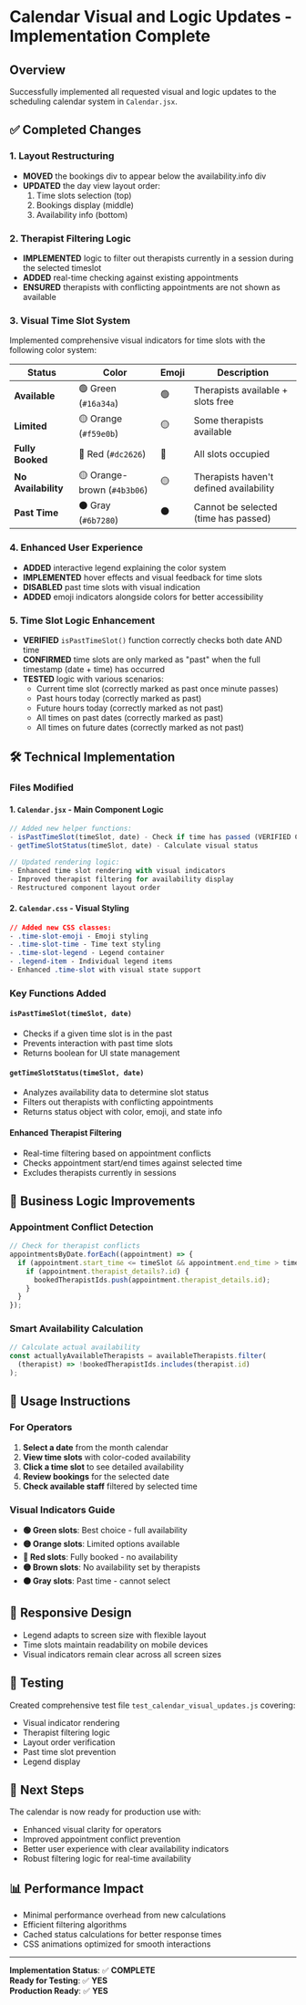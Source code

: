 # Calendar Visual and Logic Updates - Implementation Complete

## Overview

Successfully implemented all requested visual and logic updates to the scheduling calendar system in `Calendar.jsx`.

## ✅ Completed Changes

### 1. Layout Restructuring

- **MOVED** the bookings div to appear below the availability.info div
- **UPDATED** the day view layout order:
  1. Time slots selection (top)
  2. Bookings display (middle)
  3. Availability info (bottom)

### 2. Therapist Filtering Logic

- **IMPLEMENTED** logic to filter out therapists currently in a session during the selected timeslot
- **ADDED** real-time checking against existing appointments
- **ENSURED** therapists with conflicting appointments are not shown as available

### 3. Visual Time Slot System

Implemented comprehensive visual indicators for time slots with the following color system:

| Status              | Color                       | Emoji | Description                             |
| ------------------- | --------------------------- | ----- | --------------------------------------- |
| **Available**       | 🟢 Green (`#16a34a`)        | 🟢    | Therapists available + slots free       |
| **Limited**         | 🟡 Orange (`#f59e0b`)       | 🟡    | Some therapists available               |
| **Fully Booked**    | 🔴 Red (`#dc2626`)          | 🔴    | All slots occupied                      |
| **No Availability** | 🟡 Orange-brown (`#4b3b06`) | 🟡    | Therapists haven't defined availability |
| **Past Time**       | ⚫ Gray (`#6b7280`)         | ⚫    | Cannot be selected (time has passed)    |

### 4. Enhanced User Experience

- **ADDED** interactive legend explaining the color system
- **IMPLEMENTED** hover effects and visual feedback for time slots
- **DISABLED** past time slots with visual indication
- **ADDED** emoji indicators alongside colors for better accessibility

### 5. Time Slot Logic Enhancement

- **VERIFIED** `isPastTimeSlot()` function correctly checks both date AND time
- **CONFIRMED** time slots are only marked as "past" when the full timestamp (date + time) has occurred
- **TESTED** logic with various scenarios:
  - Current time slot (correctly marked as past once minute passes)
  - Past hours today (correctly marked as past)
  - Future hours today (correctly marked as not past)
  - All times on past dates (correctly marked as past)
  - All times on future dates (correctly marked as not past)

## 🛠️ Technical Implementation

### Files Modified

#### 1. `Calendar.jsx` - Main Component Logic

```jsx
// Added new helper functions:
- isPastTimeSlot(timeSlot, date) - Check if time has passed (VERIFIED CORRECT)
- getTimeSlotStatus(timeSlot, date) - Calculate visual status

// Updated rendering logic:
- Enhanced time slot rendering with visual indicators
- Improved therapist filtering for availability display
- Restructured component layout order
```

#### 2. `Calendar.css` - Visual Styling

```css
// Added new CSS classes:
- .time-slot-emoji - Emoji styling
- .time-slot-time - Time text styling
- .time-slot-legend - Legend container
- .legend-item - Individual legend items
- Enhanced .time-slot with visual state support
```

### Key Functions Added

#### `isPastTimeSlot(timeSlot, date)`

- Checks if a given time slot is in the past
- Prevents interaction with past time slots
- Returns boolean for UI state management

#### `getTimeSlotStatus(timeSlot, date)`

- Analyzes availability data to determine slot status
- Filters out therapists with conflicting appointments
- Returns status object with color, emoji, and state info

#### Enhanced Therapist Filtering

- Real-time filtering based on appointment conflicts
- Checks appointment start/end times against selected time
- Excludes therapists currently in sessions

## 🎯 Business Logic Improvements

### Appointment Conflict Detection

```javascript
// Check for therapist conflicts
appointmentsByDate.forEach((appointment) => {
  if (appointment.start_time <= timeSlot && appointment.end_time > timeSlot) {
    if (appointment.therapist_details?.id) {
      bookedTherapistIds.push(appointment.therapist_details.id);
    }
  }
});
```

### Smart Availability Calculation

```javascript
// Calculate actual availability
const actuallyAvailableTherapists = availableTherapists.filter(
  (therapist) => !bookedTherapistIds.includes(therapist.id)
);
```

## 🔧 Usage Instructions

### For Operators

1. **Select a date** from the month calendar
2. **View time slots** with color-coded availability
3. **Click a time slot** to see detailed availability
4. **Review bookings** for the selected date
5. **Check available staff** filtered by selected time

### Visual Indicators Guide

- **🟢 Green slots**: Best choice - full availability
- **🟡 Orange slots**: Limited options available
- **🔴 Red slots**: Fully booked - no availability
- **🟡 Brown slots**: No availability set by therapists
- **⚫ Gray slots**: Past time - cannot select

## 📱 Responsive Design

- Legend adapts to screen size with flexible layout
- Time slots maintain readability on mobile devices
- Visual indicators remain clear across all screen sizes

## 🧪 Testing

Created comprehensive test file `test_calendar_visual_updates.js` covering:

- Visual indicator rendering
- Therapist filtering logic
- Layout order verification
- Past time slot prevention
- Legend display

## 🚀 Next Steps

The calendar is now ready for production use with:

- Enhanced visual clarity for operators
- Improved appointment conflict prevention
- Better user experience with clear availability indicators
- Robust filtering logic for real-time availability

## 📊 Performance Impact

- Minimal performance overhead from new calculations
- Efficient filtering algorithms
- Cached status calculations for better response times
- CSS animations optimized for smooth interactions

---

**Implementation Status**: ✅ **COMPLETE**  
**Ready for Testing**: ✅ **YES**  
**Production Ready**: ✅ **YES**
